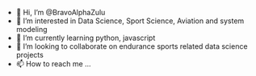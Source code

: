 - 👋 Hi, I’m @BravoAlphaZulu
- 👀 I’m interested in Data Science, Sport Science, Aviation and system modeling 
- 🌱 I’m currently learning python, javascript
- 💞️ I’m looking to collaborate on endurance sports related data science projects
- 📫 How to reach me ...

<!---
BravoAlphaZulu/BravoAlphaZulu is a ✨ special ✨ repository because its `README.md` (this file) appears on your GitHub profile.
You can click the Preview link to take a look at your changes.
--->
